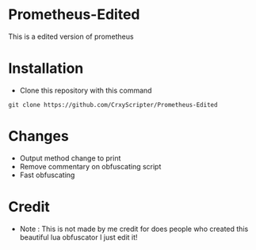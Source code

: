 # Prometheus-Edited
This is a edited version of prometheus

# Installation
- Clone this repository with this command
```
git clone https://github.com/CrxyScripter/Prometheus-Edited
```
# Changes
- Output method change to print
- Remove commentary on obfuscating script
- Fast obfuscating

# Credit
- Note : This is not made by me credit for does people who created this beautiful lua obfuscator I just edit it! 
